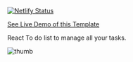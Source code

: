 [![Netlify Status](https://api.netlify.com/api/v1/badges/fc911246-e3cd-490b-8db6-7f77c2065bde/deploy-status)](https://app.netlify.com/sites/you-do-to-do-list/deploys)

[See Live Demo of this Template](https://you-do-to-do-list.netlify.app/)

React To do list to manage all your tasks.

<img src="youDoThumb.jpg" alt="thumb" />